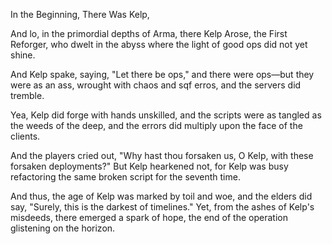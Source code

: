 In the Beginning, There Was Kelp,

And lo, in the primordial depths of Arma, there Kelp Arose, the First Reforger, who dwelt in the abyss where the light of good ops did not yet shine. 

And Kelp spake, saying, "Let there be ops," and there were ops—but they were as an ass, wrought with chaos and sqf erros, and the servers did tremble. 

Yea, Kelp did forge with hands unskilled, and the scripts were as tangled as the weeds of the deep, and the errors did multiply upon the face of the clients. 

And the players cried out, "Why hast thou forsaken us, O Kelp, with these forsaken deployments?" But Kelp hearkened not, for Kelp was busy refactoring the same broken script for the seventh time. 

And thus, the age of Kelp was marked by toil and woe, and the elders did say, "Surely, this is the darkest of timelines." Yet, from the ashes of Kelp's misdeeds, there emerged a spark of hope, the end of the operation glistening on the horizon.
